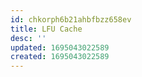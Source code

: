 ```yaml
---
id: chkorph6b21ahbfbzz658ev
title: LFU Cache
desc: ''
updated: 1695043022589
created: 1695043022589
---
```

